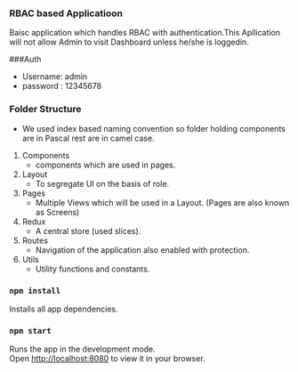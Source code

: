 ### RBAC based Applicatioon
Baisc application which handles RBAC with authentication.This Apllication will not allow Admin to visit Dashboard unless he/she is loggedin.


###Auth
   - Username: admin
   - password : 12345678

### Folder Structure
- We used index based naming convention so folder holding components are in Pascal rest are in camel case.

1. Components
   - components which are used in pages.
2. Layout
   - To segregate UI on the basis of role.
3. Pages
   - Multiple Views which will be used in a Layout. (Pages are also known as Screens) 
4. Redux
   - A central store (used slices).
5. Routes
   - Navigation of the application also enabled with protection.
6. Utils
   - Utility functions and constants.

### `npm install`

Installs all app dependencies.

### `npm start`

Runs the app in the development mode.\
Open [http://localhost:8080](http://localhost:8080) to view it in your browser.
